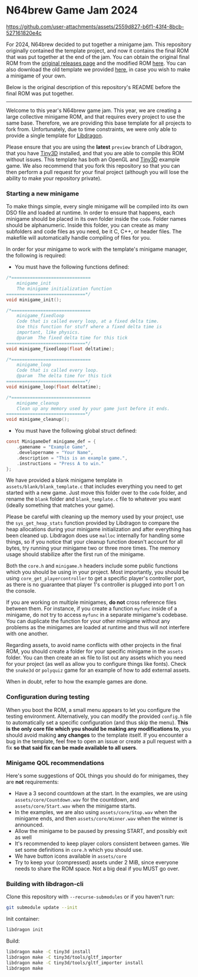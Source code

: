 # N64brew Game Jam 2024

https://github.com/user-attachments/assets/2559d827-b6f1-43f4-8bcb-527161820e4c

For 2024, N64brew decided to put together a minigame jam. This repository originally contained the template project, and now it contains the final ROM that was put together at the end of the jam. You can obtain the original final ROM from the [original releases page](https://github.com/n64brew/N64brew-GameJam2024/releases/) and the modified ROM [here](../../releases). You can also download the old template we provided [here](https://github.com/n64brew/N64brew-GameJam2024/releases/tag/template), in case you wish to make a minigame of your own.

Below is the original description of this repository's README before the final ROM was put together.

---

Welcome to this year's N64brew game jam. This year, we are creating a large collective minigame ROM, and that requires every project to use the same base. Therefore, we are providing this base template for all projects to fork from. Unfortunately, due to time constraints, we were only able to provide a single template for [Libdragon](https://github.com/DragonMinded/libdragon).

Please ensure that you are using the **latest** `preview` branch of Libdragon, that you have [Tiny3D](https://github.com/HailToDodongo/tiny3d) installed, and that you are able to compile this ROM without issues. This template has both an OpenGL and [Tiny3D](https://github.com/HailToDodongo/tiny3d) example game. We also recommend that you fork this repository so that you can then perform a pull request for your final project (although you will lose the ability to make your repository private).


### Starting a new minigame

To make things simple, every single minigame will be compiled into its own DSO file and loaded at runtime. In order to ensure that happens, each minigame should be placed in its own folder inside the `code`. Folder names should be alphanumeric. Inside this folder, you can create as many subfolders and code files as you need, be it C, C++, or header files. The makefile will automatically handle compiling of files for you.

In order for your minigame to work with the template's minigame manager, the following is required:
* You must have the following functions defined:
```c
/*==============================
    minigame_init
    The minigame initialization function
==============================*/
void minigame_init();

/*==============================
    minigame_fixedloop
    Code that is called every loop, at a fixed delta time.
    Use this function for stuff where a fixed delta time is 
    important, like physics.
    @param  The fixed delta time for this tick
==============================*/
void minigame_fixedloop(float deltatime);

/*==============================
    minigame_loop
    Code that is called every loop.
    @param  The delta time for this tick
==============================*/
void minigame_loop(float deltatime);

/*==============================
    minigame_cleanup
    Clean up any memory used by your game just before it ends.
==============================*/
void minigame_cleanup();
```
* You must have the following global struct defined:
```c
const MinigameDef minigame_def = {
    .gamename = "Example Game",
    .developername = "Your Name",
    .description = "This is an example game.",
    .instructions = "Press A to win."
};
```

We have provided a blank minigame template in `assets/blank/blank_template.c` that includes everything you need to get started with a new game. Just move this folder over to the `code` folder, and rename the `blank` folder and `blank_template.c` file to whatever you want (ideally something that matches your game).

Please be careful with cleaning up the memory used by your project, use the `sys_get_heap_stats` function provided by Libdragon to compare the heap allocations during your minigame initialization and after everything has been cleaned up. Libdragon does use `malloc` internally for handling some things, so if you notice that your cleanup function doesn't account for all bytes, try running your minigame two or three more times. The memory usage should stabilize after the first run of the minigame.

Both the `core.h` and `minigame.h` headers include some public functions which you should be using in your project. Most importantly, you should be using `core_get_playercontroller` to get a specific player's controller port, as there is no guarantee that player 1's controller is plugged into port 1 on the console.

If you are working on multiple minigames, **do not** cross reference files between them. For instance, if you create a function `myfunc` inside of a minigame, do not try to access `myfunc` in a separate minigame's codebase. You can duplicate the function for your other minigame without any problems as the minigames are loaded at runtime and thus will not interfere with one another.

Regarding assets, to avoid name conflicts with other projects in the final ROM, you should create a folder for your specific minigame in the `assets` folder. You can then create an `mk` file to list out any assets which you need for your project (as well as allow you to configure things like fonts). Check the `snake3d` or `polyquiz` game for an example of how to add external assets.

When in doubt, refer to how the example games are done.


### Configuration during testing

When you boot the ROM, a small menu appears to let you configure the testing environment. Alternatively, you can modify the provided `config.h` file to automatically set a specific configuration (and thus skip the menu). **This is the only core file which you should be making any modifications to**, you should avoid making **any changes** to the template itself. If you encounter a bug in the template, feel free to open an issue or create a pull request with a fix **so that said fix can be made available to all users**.


### Minigame QOL recommendations

Here's some suggestions of QOL things you should do for minigames, they are **not** requirements:
* Have a 3 second countdown at the start. In the examples, we are using `assets/core/Countdown.wav` for the countdown, and `assets/core/Start.wav` when the minigame starts.
* In the examples, we are also using `assets/core/Stop.wav` when the minigame ends, and then `assets/core/Winner.wav` when the winner is announced.
* Allow the minigame to be paused by pressing START, and possibly exit as well
* It's recommended to keep player colors consistent between games. We set some definitions in `core.h` which you should use. 
* We have button icons available in `assets/core`
* Try to keep your (compressed) assets under 2 MiB, since everyone needs to share the ROM space. Not a big deal if you MUST go over.

### Building with libdragon-cli

Clone this repository with `--recurse-submodules` or if you haven't run:

```bash
git submodule update --init
```

Init container:

```bash
libdragon init
```

Build:

```bash
libdragon make -C tiny3d install
libdragon make -C tiny3d/tools/gltf_importer
libdragon make -C tiny3d/tools/gltf_importer install
libdragon make
```
